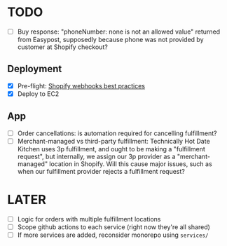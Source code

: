 # TODO

- [ ] Buy response: "phoneNumber: none is not an allowed value" returned from Easypost, supposedly because phone was not provided by customer at Shopify checkout?

## Deployment

- [x] Pre-flight: [Shopify webhooks best practices](https://shopify.dev/docs/apps/build/webhooks/best-practices)
- [x] Deploy to EC2

## App

- [ ] Order cancellations: is automation required for cancelling fulfillment?
- [ ] Merchant-managed vs third-party fulfillment: Technically Hot Date Kitchen uses 3p fulfillment, and ought to be making a "fulfillment request", but internally, we assign our 3p provider as a "merchant-managed" location in Shopify. Will this cause major issues, such as when our fulfillment provider rejects a fulfillment request?

# LATER

- [ ] Logic for orders with multiple fulfillment locations
- [ ] Scope github actions to each service (right now they're all shared)
- [ ] If more services are added, reconsider monorepo using `services/`

